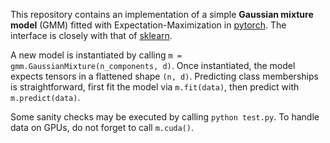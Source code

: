 This repository contains an implementation of a simple **Gaussian mixture model** (GMM) fitted with Expectation-Maximization in [pytorch](http://www.pytorch.org). The interface is closely with that of [sklearn](http://scikit-learn.org).

A new model is instantiated by calling `m = gmm.GaussianMixture(n_components, d)`. Once instantiated, the model expects tensors in a flattened shape `(n, d)`. Predicting class memberships is straightforward, first fit the model via `m.fit(data)`, then predict with `m.predict(data)`.

Some sanity checks may be executed by calling `python test.py`. To handle data on GPUs, do not forget to call `m.cuda()`.